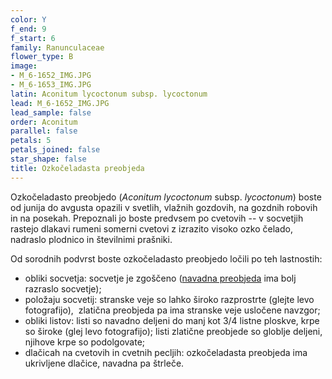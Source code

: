 ```yaml
---
color: Y
f_end: 9
f_start: 6
family: Ranunculaceae
flower_type: B
image:
- M_6-1652_IMG.JPG
- M_6-1653_IMG.JPG
latin: Aconitum lycoctonum subsp. lycoctonum
lead: M_6-1652_IMG.JPG
lead_sample: false
order: Aconitum
parallel: false
petals: 5
petals_joined: false
star_shape: false
title: Ozkočeladasta preobjeda
---
```

Ozkočeladasto preobjedo (*Aconitum lycoctonum* subsp. *lycoctonum*) boste od junija do avgusta opazili v svetlih, vlažnih gozdovih, na gozdnih robovih in na posekah. Prepoznali jo boste predvsem po cvetovih -- v socvetjih rastejo dlakavi rumeni somerni cvetovi z izrazito visoko ozko čelado, nadraslo plodnico in številnimi prašniki.

Od sorodnih podvrst boste ozkočeladasto preobjedo ločili po teh lastnostih:

-   obliki socvetja: socvetje je zgoščeno ([navadna preobjeda](../aconitumlycoctonumssp.vulparia/) ima bolj razraslo socvetje);
-   položaju socvetij: stranske veje so lahko široko razprostrte (glejte levo fotografijo),  zlatična preobjeda pa ima stranske veje usločene navzgor;
-   obliki listov: listi so navadno deljeni do manj kot 3/4 listne ploskve, krpe so široke (glej levo fotografijo); listi zlatične preobjede so globlje deljeni, njihove krpe so podolgovate;
-   dlačicah na cvetovih in cvetnih pecljih: ozkočeladasta preobjeda ima ukrivljene dlačice, navadna pa štrleče.
